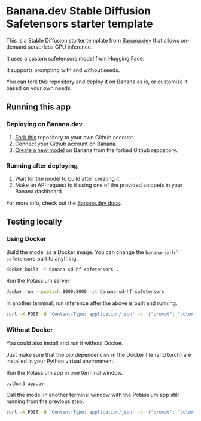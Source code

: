# Banana.dev Stable Diffusion Safetensors starter template

This is a Stable Diffusion starter template from [Banana.dev](https://www.banana.dev) that allows on-demand serverless GPU inference.

It uses a custom safetensors model from Hugging Face.

It supports prompting with and without seeds.

You can fork this repository and deploy it on Banana as is, or customize it based on your own needs.

## Running this app

### Deploying on Banana.dev

1. [Fork this](https://github.com/bananaml/demo-sd-hf-safetensors/fork) repository to your own Github account.
2. Connect your Github account on Banana.
3. [Create a new model](https://app.banana.dev/deploy) on Banana from the forked Github repository.

### Running after deploying

1. Wait for the model to build after creating it.
2. Make an API request to it using one of the provided snippets in your Banana dashboard.

For more info, check out the [Banana.dev docs](https://docs.banana.dev/banana-docs/).

## Testing locally

### Using Docker

Build the model as a Docker image. You can change the `banana-sd-hf-safetensors` part to anything.

```sh
docker build -t banana-sd-hf-safetensors .
```

Run the Potassium server

```sh
docker run --publish 8000:8000 -it banana-sd-hf-safetensors
```

In another terminal, run inference after the above is built and running.

```sh
curl -X POST -H 'Content-Type: application/json' -d '{"prompt": "colorful, 1girl, high angle, software developer protagonist, hacker, ((computer screen)), matrix, ((keyboard)), glow, light particles, wallpaper, chromatic aberration"}' http://localhost:8000
```

### Without Docker

You could also install and run it without Docker.

Just make sure that the pip dependencies in the Docker file (and torch) are installed in your Python virtual environment.

Run the Potassium app in one terminal window.

```sh
python3 app.py
```

Call the model in another terminal window with the Potassium app still running from the previous step.

```sh
curl -X POST -H 'Content-Type: application/json' -d '{"prompt": "colorful, 1girl, high angle, software developer protagonist, hacker, ((computer screen)), matrix, ((keyboard)), glow, light particles, wallpaper, chromatic aberration"}' http://localhost:8000
```
